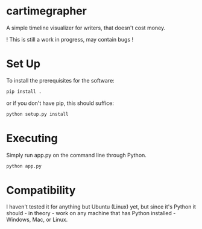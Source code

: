 # cartimegrapher
A simple timeline visualizer for writers, that doesn't cost money.

! This is still a work in progress, may contain bugs !

# Set Up
To install the prerequisites for the software:
```bash
pip install .
```
or if you don't have pip, this should suffice:
```bash
python setup.py install
```

# Executing
Simply run app.py on the command line through Python.<br />

```bash
python app.py
```

# Compatibility
I haven't tested it for anything but Ubuntu (Linux) yet, but since it's Python it should - in theory - work on any machine that has Python installed - Windows, Mac, or Linux.
